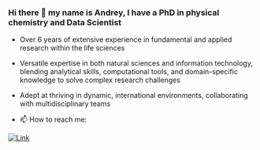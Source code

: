 ### Hi there 👋 my name is Andrey, I have a PhD in physical chemistry and Data Scientist 

- Over 6 years of extensive experience in fundamental and applied research within the life sciences
- Versatile expertise in both natural sciences and information technology, blending analytical skills, computational tools, and domain-specific knowledge to solve complex research challenges
- Adept at thriving in dynamic, international environments, collaborating with multidisciplinary teams

- 📫 How to reach me:  

[![Link](https://img.shields.io/badge/LinkedIn-0077B5?style=for-the-badge&logo=linkedin&logoColor=white)](https://www.linkedin.com/in/andrey-krutilin)


<!--
**andrey101010/andrey101010** is a ✨ _special_ ✨ repository because its `README.md` (this file) appears on your GitHub profile.

Here are some ideas to get you started:
[](https://img.shields.io/badge/LinkedIn-0077B5?style=for-the-badge&logo=linkedin&logoColor=white)

-->
